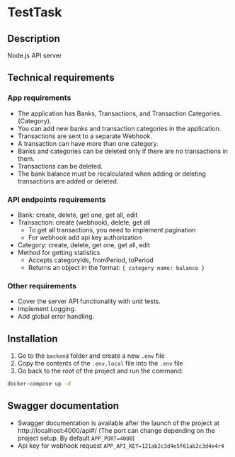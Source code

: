 # TestTask

## Description
Node.js API server

## Technical requirements

### App requirements
- The application has Banks, Transactions, and Transaction Categories.
(Category).
- You can add new banks and transaction categories in the application.
- Transactions are sent to a separate Webhook.
- A transaction can have more than one category.
- Banks and categories can be deleted only if there are no transactions in them.
- Transactions can be deleted.
- The bank balance must be recalculated when adding or deleting
transactions are added or deleted.

### API endpoints requirements
- Bank: create, delete, get one, get all, edit
- Transaction: create (webhook), delete, get all
  - To get all transactions, you need to implement pagination
  - For webhook add api key authorization
- Category: create, delete, get one, get all, edit
- Method for getting statistics
  - Accepts categoryIds, fromPeriod, toPeriod
  - Returns an object in the format: `{ category name: balance }`

### Other requirements
- Cover the server API functionality with unit tests.
- Implement Logging.
- Add global error handling.

## Installation

1. Go to the `backend` folder and create a new `.env` file
2. Copy the contents of the `.env.local` file into the `.env` file
3. Go back to the root of the project and run the command:
```sh
docker-compose up -d
```

## Swagger documentation

- Swagger documentation is available after the launch of the project at http://localhost:4000/api#/
(The port can change depending on the project setup. By default `APP_PORT=4000`)
- Api key for webhook request `APP_API_KEY=121ab2c3d4e5f61ab2c3d4e4r4`
